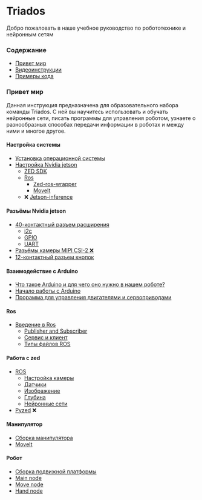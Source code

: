 # Triados
Добро пожаловать в наше учебное руководство по робототехнике и нейронным сетям

### Содержание

* [Привет мир](#привет-мир)
* [Видеоинструкции](#видеоинструкции)
* [Примеры кода](#примеры-кода)

### Привет мир

Данная инструкция предназначена для образовательного набора команды Triados. С ней вы научитесь использовать и обучать нейронные сети, писать программы для управления роботом, узнаете о разнообразных способах передачи информации в роботах и между ними и многое другое. 

#### Настройка системы
* [Установка операционной системы](docs/linux_installation.md)
* [Настройка Nvidia jetson](docs/setting_up_jetson_nano.md)
  * [ZED SDK](docs/setting_up_jetson_nano.md#zed-sdk)
  * [Ros](docs/setting_up_jetson_nano.md#ros)
    * [Zed-ros-wrapper](docs/setting_up_jetson_nano.md#zed-ros-wrapper)
    * [MoveIt](docs/setting_up_jetson_nano.md#moveit)
  * :x: [Jetson-inference](docs/setting_up_jetson_nano.md#jetson-inference)

#### Разъёмы Nvidia jetson
* [40-контактный разъем расширения](docs/40-pin_expansion_header.md)
  * [i2c](docs/40-pin_expansion_header.md#i2c)
  * [GPIO](docs/40-pin_expansion_header.md#gpio)
  * [UART](docs/40-pin_expansion_header.md#uart)
* [Разьёмы камеры MIPI CSI-2 :x:](docs/MIPI_CSI-2_camera_connectors.md)
* [12-контактный разъем кнопок](docs/12-pin_button_header.md)

#### Взаимодействие с Arduino
* [Что такое Arduino и для чего оно нужно в нашем роботе?](docs/arduino.md)
* [Начало работы с Arduino](https://github.com/mook003/Triados/blob/main/docs/4to_takoe_arduino.md)
* [Прорамма для управления двигателями и сервоприводами](docs/servo_and_motors.md) 

#### Ros
* [Введение в Ros](docs/ros.md)
  * [Publisher and Subscriber](docs/ros.md#publisher-и-subscriber)
  * [Сервис и клиент](docs/ros.md#сервис-и-клиент)
  * [Типы файлов ROS](docs/ros_files.md)

#### Работа с zed
* [ROS](docs/zed.md#ros)
  * [Настройка камеры](docs/zed_param.md)
  * [Датчики](docs/sensors.md)
  * [Изображение](docs/camera.md)
  * [Глубина](docs/depth.md)
  * [Нейронные сети](docs/object_detection.md)
* [Pyzed](docs/zed.md#pyzed) :x:

#### Манипулятор
* [Сборка манипулятора](docs/manipulator_manual.md) 
* [MoveIt](docs/moveit.md)

#### Робот
* [Сборка подвижной платформы](docs/platform.md)
* [Main node](docs/main_node.md)
* [Move node](docs/move_node.md)
* [Hand node](docs/hand_node.md)
